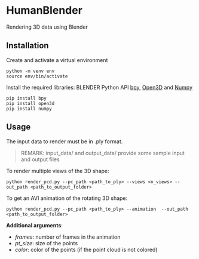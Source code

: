 # HumanBlender
Rendering 3D data using Blender

## Installation

Create and activate a virtual environment
```console
python -m venv env
source env/bin/activate
```

Install the required libraries: BLENDER Python API [bpy](https://docs.blender.org/api/current/index.html), [Open3D](http://www.open3d.org/) and [Numpy]([https://matplotlib.org/](https://numpy.org/))
```console
pip install bpy
pip install open3d
pip install numpy
```

## Usage
The input data to render must be in .ply format.
>REMARK: input_data/ and output_data/ provide some sample input and output files

To render multiple views of the 3D shape:
```console
python render_pcd.py --pc_path <path_to_ply> --views <n_views> --out_path <path_to_output_folder>
```

To get an AVI animation of the rotating 3D shape:
```console
python render_pcd.py --pc_path <path_to_ply> --animation  --out_path <path_to_output_folder>
```

**Additional arguments**: 
* _frames_: number of frames in the animation
* _pt_size_: size of the points
* _color_: color of the points (if the point cloud is not colored)
